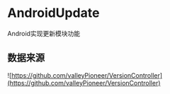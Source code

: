 # AndroidUpdate
Android实现更新模块功能

## 数据来源
![https://github.com/valleyPioneer/VersionController](https://github.com/valleyPioneer/VersionController)